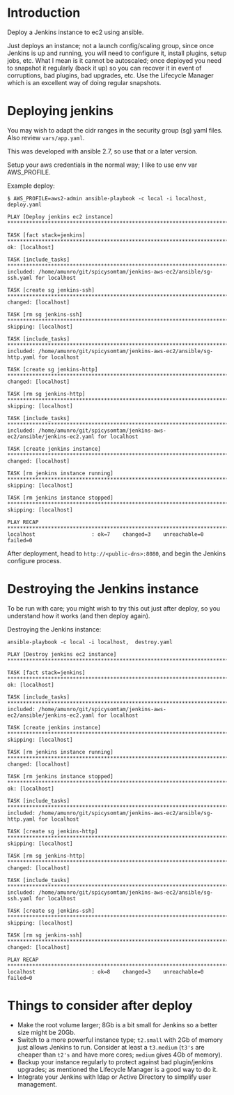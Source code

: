 # Introduction

Deploy a Jenkins instance to ec2 using ansible. 

Just deploys an instance; not a launch config/scaling group, since once Jenkins is up and running, you will need to configure it, install plugins, setup jobs, etc. What I mean is it cannot be autoscaled; once deployed you need to snapshot it regularly (back it up) so you can recover it in event of corruptions, bad plugins, bad upgrades, etc. Use the Lifecycle Manager which is an excellent way of doing regular snapshots.

# Deploying jenkins

You may wish to adapt the cidr ranges in the security group (sg) yaml files. Also review `vars/app.yaml`.

This was developed with ansible 2.7, so use that or a later version.

Setup your aws credentials in the normal way; I like to use env var AWS_PROFILE.

Example deploy:

```
$ AWS_PROFILE=aws2-admin ansible-playbook -c local -i localhost,  deploy.yaml 

PLAY [Deploy jenkins ec2 instance] *****************************************************************************************************************************************************************************

TASK [fact stack=jenkins] **************************************************************************************************************************************************************************************
ok: [localhost]

TASK [include_tasks] *******************************************************************************************************************************************************************************************
included: /home/amunro/git/spicysomtam/jenkins-aws-ec2/ansible/sg-ssh.yaml for localhost

TASK [create sg jenkins-ssh] ***********************************************************************************************************************************************************************************
changed: [localhost]

TASK [rm sg jenkins-ssh] ***************************************************************************************************************************************************************************************
skipping: [localhost]

TASK [include_tasks] *******************************************************************************************************************************************************************************************
included: /home/amunro/git/spicysomtam/jenkins-aws-ec2/ansible/sg-http.yaml for localhost

TASK [create sg jenkins-http] **********************************************************************************************************************************************************************************
changed: [localhost]

TASK [rm sg jenkins-http] **************************************************************************************************************************************************************************************
skipping: [localhost]

TASK [include_tasks] *******************************************************************************************************************************************************************************************
included: /home/amunro/git/spicysomtam/jenkins-aws-ec2/ansible/jenkins-ec2.yaml for localhost

TASK [create jenkins instance] *********************************************************************************************************************************************************************************
changed: [localhost]

TASK [rm jenkins instance running] *****************************************************************************************************************************************************************************
skipping: [localhost]

TASK [rm jenkins instance stopped] *****************************************************************************************************************************************************************************
skipping: [localhost]

PLAY RECAP *****************************************************************************************************************************************************************************************************
localhost                  : ok=7    changed=3    unreachable=0    failed=0   
```

After deployment, head to `http://<public-dns>:8080`, and begin the Jenkins configure process.

# Destroying the Jenkins instance

To be run with care; you might wish to try this out just after deploy, so you understand how it works (and then deploy again).

Destroying the Jenkins instance:

```
ansible-playbook -c local -i localhost,  destroy.yaml 

PLAY [Destroy jenkins ec2 instance] ****************************************************************************************************************************************************************************

TASK [fact stack=jenkins] **************************************************************************************************************************************************************************************
ok: [localhost]

TASK [include_tasks] *******************************************************************************************************************************************************************************************
included: /home/amunro/git/spicysomtam/jenkins-aws-ec2/ansible/jenkins-ec2.yaml for localhost

TASK [create jenkins instance] *********************************************************************************************************************************************************************************
skipping: [localhost]

TASK [rm jenkins instance running] *****************************************************************************************************************************************************************************
changed: [localhost]

TASK [rm jenkins instance stopped] *****************************************************************************************************************************************************************************
ok: [localhost]

TASK [include_tasks] *******************************************************************************************************************************************************************************************
included: /home/amunro/git/spicysomtam/jenkins-aws-ec2/ansible/sg-http.yaml for localhost

TASK [create sg jenkins-http] **********************************************************************************************************************************************************************************
skipping: [localhost]

TASK [rm sg jenkins-http] **************************************************************************************************************************************************************************************
changed: [localhost]

TASK [include_tasks] *******************************************************************************************************************************************************************************************
included: /home/amunro/git/spicysomtam/jenkins-aws-ec2/ansible/sg-ssh.yaml for localhost

TASK [create sg jenkins-ssh] ***********************************************************************************************************************************************************************************
skipping: [localhost]

TASK [rm sg jenkins-ssh] ***************************************************************************************************************************************************************************************
changed: [localhost]

PLAY RECAP *****************************************************************************************************************************************************************************************************
localhost                  : ok=8    changed=3    unreachable=0    failed=0   
```

# Things to consider after deploy

* Make the root volume larger; 8Gb is a bit small for Jenkins so a better size might be 20Gb.
* Switch to a more powerful instance type; `t2.small` with 2Gb of memory just allows Jenkins to run. Consider at least a `t3.medium` (`t3's` are cheaper than `t2's` and have more cores; `medium` gives 4Gb of memory).
* Backup your instance regularly to protect against bad plugin/jenkins upgrades; as mentioned the Lifecycle Manager is a good way to do it.
* Integrate your Jenkins with ldap or Active Directory to simplify user management.


